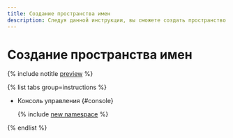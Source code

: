 ```yaml
---
title: Создание пространства имен
description: Следуя данной инструкции, вы сможете создать пространство имен.
---
```


# Создание пространства имен



{% include notitle [preview](../../_includes/note-preview.md) %}



{% list tabs group=instructions %}

- Консоль управления {#console}

  {% include [new namespace](../../_includes/metadata-hub/create-name-space.md) %}

{% endlist %}
